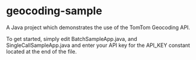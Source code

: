 geocoding-sample
================

A Java project which demonstrates the use of the TomTom Geocoding API.

To get started, simply edit BatchSampleApp.java, and SingleCallSampleApp.java and enter your API key for the API_KEY constant located at the end of the file.
